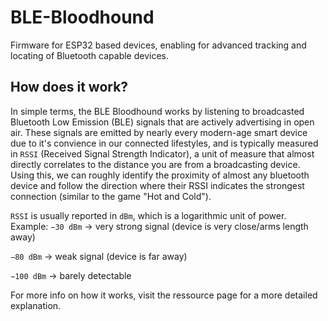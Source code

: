 # BLE-Bloodhound
Firmware for ESP32 based devices, enabling for advanced tracking and locating of Bluetooth capable devices.

## How does it work?
In simple terms, the BLE Bloodhound works by listening to broadcasted Bluetooth Low Emission (BLE) signals that are actively advertising in open air. These signals are emitted by nearly every modern-age smart device due to it's convience in our connected lifestyles, and is typically measured in `RSSI` (Received Signal Strength Indicator), a unit of measure that almost directly correlates to the distance you are from a broadcasting device. Using this, we can roughly identify the proximity of almost any bluetooth device and follow the direction where their RSSI indicates the strongest connection (similar to the game "Hot and Cold").

`RSSI` is usually reported in `dBm`, which is a logarithmic unit of power.
Example:
`−30 dBm` → very strong signal (device is very close/arms length away)

`−80 dBm` → weak signal (device is far away)

`−100 dBm` → barely detectable

For more info on how it works, visit the ressource page for a more detailed explanation.